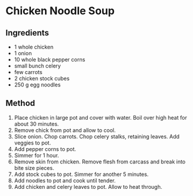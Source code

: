 # Chicken Noodle Soup

## Ingredients

- 1 whole chicken
- 1 onion
- 10 whole black pepper corns
- small bunch celery
- few carrots
- 2 chicken stock cubes
- 250 g egg noodles

## Method

1. Place chicken in large pot and cover with water. Boil over high heat for about 30 minutes.
2. Remove chick from pot and allow to cool.
3. Slice onion. Chop carrots. Chop celery stalks, retaining leaves. Add veggies to pot.
4. Add pepper corns to pot.
5. Simmer for 1 hour. 
6. Remove skin from chicken. Remove flesh from carcass and break into bite size pieces.
7. Add stock cubes to pot. Simmer for another 5 minutes.
8. Add noodles to pot and cook until tender.
9. Add chicken and celery leaves to pot. Allow to heat through.
